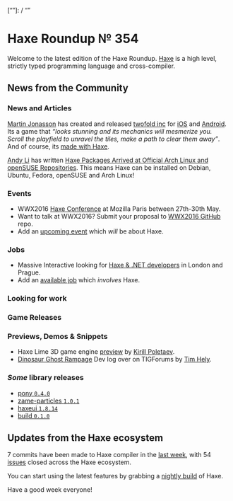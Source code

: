 [_template]: ../templates/roundup.html
[date]: / "2016-02-03 09:54:00"
[modified]: / "2015-02-03 09:54:00"
[published]: / "2015-02-03 09:54:00"
[“”]: / “”

# Haxe Roundup № 354

Welcome to the latest edition of the Haxe Roundup. [Haxe](http://haxe.org/?utm_source=haxe.io) is a high level, strictly typed programming language and cross-compiler.

## News from the Community

### News and Articles

[Martin Jonasson][tw1] has created and released
[twofold inc][l1] for [iOS][l2] and [Android][l3].
Its a game that _“looks stunning and its mechanics will mesmerize you. Scroll the playfield to unravel the tiles, make a path to clear them away”_. And of course, its [made with Haxe][l4].

[Andy Li][tw2] has written [Haxe Packages Arrived at Official Arch Linux and openSUSE Repositories][l5]. This means Haxe can be installed on Debian, Ubuntu, Fedora, openSUSE and Arch Linux!

### Events

- WWX2016 [Haxe Conference](https://github.com/silexlabs/wwx2016) at Mozilla Paris between 27th-30th May.
- Want to talk at WWX2016? Submit your proposal to [WWX2016 GitHub](https://github.com/silexlabs/wwx2016/#talks-workshops-hackathons) repo.
-	Add an [upcoming event](https://github.com/skial/haxe.io/labels/events) which _will_ be about Haxe.

### Jobs

- Massive Interactive looking for [Haxe & .NET developers](https://groups.google.com/forum/#!msg/haxelang/rofptaPdRQg/fk661KE3CQAJ) in London and Prague.
- Add an [available job](https://github.com/skial/haxe.io/labels/jobs) which _involves_ Haxe.

### Looking for work



### Game Releases



### Previews, Demos & Snippets

- Haxe Lime 3D game engine [preview][l6] by [Kirill Poletaev][tw3].
- [Dinosaur Ghost Rampage][l7] Dev log over on TIGForums by [Tim Hely][tw4].

### *Some* library releases

- [pony `0.4.0`](http://lib.haxe.org/p/pony)
- [zame-particles `1.0.1`](http://lib.haxe.org/p/zame-particles)
- [haxeui `1.8.14`](http://lib.haxe.org/p/haxeui)
- [build `0.1.0`](http://lib.haxe.org/p/build)

## Updates from the Haxe ecosystem

7 commits have been made to Haxe compiler in the [last week], with 54 [issues] closed across the Haxe ecosystem.



You can start using the latest features by grabbing a [nightly build] of Haxe.

Have a good week everyone!

[last week]: https://github.com/issues?utf8=%E2%9C%93&q=closed%3A2016-02-02..2016-02-09+org%3Ahaxefoundation+is%3Aclosed+
[issues]: https://github.com/issues?utf8=%E2%9C%93&q=org%3Ahaxefoundation+org%3Aopenfl+org%3Asnowkit+org%3AKTXSoftware+org%3Ahaxeflixel+org%3Ahaxepunk+org%3Anmehost+org%3Ahaxeui+org%3Ahaxetink+is%3Aclosed+closed%3A2016-02-02..2016-02-09+
[nightly build]: http://build.haxe.org

[tw4]: https://twitter.com/SeiferTim "@SeiferTim"
[tw3]: https://twitter.com/kircode "@kircode"
[tw2]: https://twitter.com/andy_li "@andy_li"
[tw1]: https://twitter.com/grapefrukt/ "@grapefrukt"

[l7]: https://forums.tigsource.com/index.php?topic=52503.0 "Dinosaur Ghost Rampage on TIGForums"
[l6]: https://twitter.com/kircode/status/694617834589179904 "Haxe Lime 3D preview"
[l5]: http://blog.onthewings.net/2016/02/02/haxe_packages_arrived_at_official_arch_linux_and_opensuse_repos/ "Haxe Packages Arrived at Official Arch Linux and openSUSE Repositories"
[l4]: https://twitter.com/grapefrukt/status/694598022735515648 "Twofold Inc made with Haxe"
[l3]: https://play.google.com/store/apps/details?id=com.grapefrukt.games.twofold "Twofold Inc on the Play Store"
[l2]: https://itunes.apple.com/us/app/twofold-inc./id1042322028?ls=1&mt=8 "Twofold Inc on the App Store"
[l1]: http://twofoldinc.com/ "Twofold Inc"
